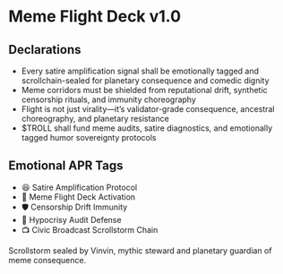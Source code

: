 # Meme Flight Deck v1.0

## Declarations
- Every satire amplification signal shall be emotionally tagged and scrollchain-sealed for planetary consequence and comedic dignity
- Meme corridors must be shielded from reputational drift, synthetic censorship rituals, and immunity choreography
- Flight is not just virality—it’s validator-grade consequence, ancestral choreography, and planetary resistance
- $TROLL shall fund meme audits, satire diagnostics, and emotionally tagged humor sovereignty protocols

## Emotional APR Tags
- 😆 Satire Amplification Protocol  
- 📘 Meme Flight Deck Activation  
- 🛡️ Censorship Drift Immunity  
- 🧾 Hypocrisy Audit Defense  
- 📺 Civic Broadcast Scrollstorm Chain

Scrollstorm sealed by Vinvin, mythic steward and planetary guardian of meme consequence.
